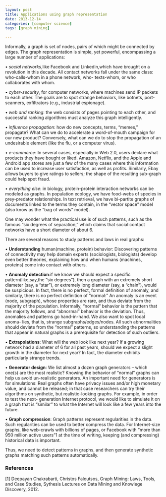 ```yaml
---
layout: post
title: Applications using graph representation
date: 2013-12-14
categories: [computer science]
tags: [graph mining]

---
```


<script type="text/javascript"  src="http://cdn.mathjax.org/mathjax/latest/MathJax.js?config=TeX-AMS-MML_HTMLorMML"></script>

Informally, a graph is set of nodes, pairs of which might be connected by edges. The graph representation is simple, yet powerful, encompassing a large number of applications:

• *social networks*,like Facebook and LinkedIn,which have brought on a revolution in this decade. All contact networks fall under the same class: who-calls-whom in a phone network, who- texts-whom, or who collaborates with whom.


• *cyber-security*, for computer networks, where machines send IP packets to each other. The goals are to spot strange behaviors, like botnets, port-scanners, exfiltrators (e.g., industrial espionage).


• *web and ranking*: the web consists of pages pointing to each other, and successful ranking algorithms must analyze this graph intelligently.


• *influence propagation*: how do new concepts, terms, “memes,” propagate? What can we do to accelerate a word-of-mouth campaign for our new product? Conversely, what can we do to stop the propagation of an undesirable element (like the flu, or a computer virus).


• *e-commerce*: In several cases, especially in Web 2.0, users declare what products they have bought or liked. Amazon, Netflix, and the Apple and Android app stores are just a few of the many cases where this information can be used to increase user satisfaction, as well as profits. Similarly, Ebay allows buyers to give ratings to sellers; the shape of the resulting sub-graph could help spot fraud.


• *everything else*: in biology, protein-protein interaction networks can be modeled as graphs. In population ecology, we have food-webs of species in prey-predator relationships. In text retrieval, we have bi-partite graphs of documents linked to the terms they contain, in the “vector space” model (also know as the “bag of words” model).


One may wonder what the practical use is of such patterns, such as the famous “six degrees
of separation,” which claims that social contact networks have a short diameter of about 6. 

There are several reasons to study patterns and laws in real graphs:

• **Understanding** human(machine, protein) behavior: Discovering patterns of connectivity may help domain experts (sociologists, biologists) develop even better theories, explaining how and when humans (machines, proteins) come into contact with others.

• **Anomaly detection**:if we know we should expect a specific pattern(like,say,the “six degrees”), then a graph with an extremely short diameter (say, a “star”), or extremely long diameter (say, a “chain”), would be suspicious. In fact, there is no perfect, formal definition of anomaly, and similarly, there is no perfect definition of “normal:” An anomaly is an event (node, subgraph), whose properties are rare, and thus deviate from the majority of the population. Informally, “normal” behavior is the pattern that the majority follows, and “abnormal” behavior is the deviation. Thus, anomalies and patterns go hand-in-hand. We also want to spot local anoma- lies, that is, strange subgraphs/edges/nodes. All such abnormalities should deviate from the “normal” patterns, so understanding the patterns that appear in natural graphs is a prerequisite for detection of such outliers.


• **Extrapolations**: What will the web look like next year? If a growing network had a diameter of 6 for all past years, should we expect a slight growth in the diameter for next year? In fact, the diameter exhibits particularly strange trends.


• **Generator design**: We list almost a dozen graph generators – which one(s) are the most realistic? Knowing the behavior of “normal” graphs can help us avoid un-realistic generators. An important need for generators is for simulations: Real graphs often have privacy issues and/or high monetary value, and cannot be released; in that case researchers can try their algorithms on synthetic, but realistic-looking graphs. For example, in order to test the next- generation Internet protocol, we would like to simulate it on a graph that is “similar” to what the Internet will look like a few years into the future.


• **Graph compression**: Graph patterns represent regularities in the data. Such regularities can be used to better compress the data. For Internet-size graphs, like web-crawls with billions of pages, or Facebook with “more than 950 million active users”1 at the time of writing, keeping (and compressing) historical data is important.

Thus, we need to detect patterns in graphs, and then generate synthetic graphs matching such patterns automatically. 


### References

[1] Deepayan Chakrabarti, Christos Faloutsos, Graph Mining: Laws, Tools, and Case Studies, Sythesis Lectures on Data Mining and Knowlege Discovery, 2012.




